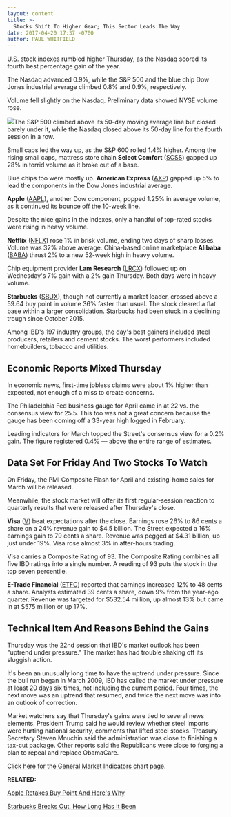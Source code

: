 ```yaml
---
layout: content
title: >-
  Stocks Shift To Higher Gear; This Sector Leads The Way
date: 2017-04-20 17:37 -0700
author: PAUL WHITFIELD
---
```








U.S. stock indexes rumbled higher Thursday, as the Nasdaq scored its fourth best percentage gain of the year.


The Nasdaq advanced 0.9%, while the S&P 500 and the blue chip Dow Jones industrial average climbed 0.8% and 0.9%, respectively.


Volume fell slightly on the Nasdaq. Preliminary data showed NYSE volume rose.


![](https://www.investors.com/wp-content/uploads/2017/04/MP042017-192x300.png)The S&P 500 climbed above its 50-day moving average line but closed barely under it, while the Nasdaq closed above its 50-day line for the fourth session in a row.


Small caps led the way up, as the S&P 600 rolled 1.4% higher. Among the rising small caps, mattress store chain **Select Comfort** ([SCSS](https://research.investors.com/quote.aspx?symbol=SCSS)) gapped up 28% in torrid volume as it broke out of a base.


Blue chips too were mostly up. **American Express** ([AXP](https://research.investors.com/quote.aspx?symbol=AXP)) gapped up 5% to lead the components in the Dow Jones industrial average.


**Apple** ([AAPL](https://research.investors.com/quote.aspx?symbol=AAPL)), another Dow component, popped 1.25% in average volume, as it continued its bounce off the 10-week line.


Despite the nice gains in the indexes, only a handful of top-rated stocks were rising in heavy volume.


**Netflix** ([NFLX](https://research.investors.com/quote.aspx?symbol=NFLX)) rose 1% in brisk volume, ending two days of sharp losses. Volume was 32% above average. China-based online marketplace **Alibaba** ([BABA](https://research.investors.com/quote.aspx?symbol=BABA)) thrust 2% to a new 52-week high in heavy volume.


Chip equipment provider **Lam Research** ([LRCX](https://research.investors.com/quote.aspx?symbol=LRCX)) followed up on Wednesday's 7% gain with a 2% gain Thursday. Both days were in heavy volume.


**Starbucks** ([SBUX](https://research.investors.com/quote.aspx?symbol=SBUX)), though not currently a market leader, crossed above a 59.64 buy point in volume 36% faster than usual. The stock cleared a flat base within a larger consolidation. Starbucks had been stuck in a declining trough since October 2015.


Among IBD's 197 industry groups, the day's best gainers included steel producers, retailers and cement stocks. The worst performers included homebuilders, tobacco and utilities.


Economic Reports Mixed Thursday
-------------------------------


In economic news, first-time jobless claims were about 1% higher than expected, not enough of a miss to create concerns.


The Philadelphia Fed business gauge for April came in at 22 vs. the consensus view for 25.5. This too was not a great concern because the gauge has been coming off a 33-year high logged in February.


Leading indicators for March topped the Street's consensus view for a 0.2% gain. The figure registered 0.4% — above the entire range of estimates.


Data Set For Friday And Two Stocks To Watch
-------------------------------------------


On Friday, the PMI Composite Flash for April and existing-home sales for March will be released.


Meanwhile, the stock market will offer its first regular-session reaction to quarterly results that were released after Thursday's close.


**Visa** ([V](https://research.investors.com/quote.aspx?symbol=V)) beat expectations after the close. Earnings rose 26% to 86 cents a share on a 24% revenue gain to $4.5 billion. The Street expected a 16% earnings gain to 79 cents a share. Revenue was pegged at $4.31 billion, up just under 19%. Visa rose almost 3% in after-hours trading.


Visa carries a Composite Rating of 93. The Composite Rating combines all five IBD ratings into a single number. A reading of 93 puts the stock in the top seven percentile.


**E-Trade Financial** ([ETFC](https://research.investors.com/quote.aspx?symbol=ETFC)) reported that earnings increased 12% to 48 cents a share. Analysts estimated 39 cents a share, down 9% from the year-ago quarter. Revenue was targeted for $532.54 million, up almost 13% but came in at $575 million or up 17%.


Technical Item And Reasons Behind the Gains
-------------------------------------------


Thursday was the 22nd session that IBD's market outlook has been "uptrend under pressure." The market has had trouble shaking off its sluggish action.


It's been an unusually long time to have the uptrend under pressure. Since the bull run began in March 2009, IBD has called the market under pressure at least 20 days six times, not including the current period. Four times, the next move was an uptrend that resumed, and twice the next move was into an outlook of correction.


Market watchers say that Thursday's gains were tied to several news elements. President Trump said he would review whether steel imports were hurting national security, comments that lifted steel stocks. Treasury Secretary Steven Mnuchin said the administration was close to finishing a tax-cut package. Other reports said the Republicans were close to forging a plan to repeal and replace ObamaCare.


[Click here for the General Market Indicators chart page](https://www.investors.com/wp-content/uploads/2017/04/IBD2004152627GMI.pdf).


**RELATED:**


[Apple Retakes Buy Point And Here's Why](https://www.investors.com/news/technology/click/apple-iphone-8-excitement-grows-stifel-raises-sales-estimates/)


[Starbucks Breaks Out, How Long Has It Been](https://www.investors.com/news/how-the-unicorn-frappuccino-could-help-ramp-starbucks-same-store-sales/)




